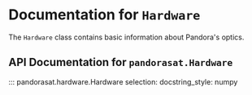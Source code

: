 # Documentation for `Hardware`

The `Hardware` class contains basic information about Pandora's optics.


## API Documentation for `pandorasat.Hardware`

::: pandorasat.hardware.Hardware
    selection:
      docstring_style: numpy

